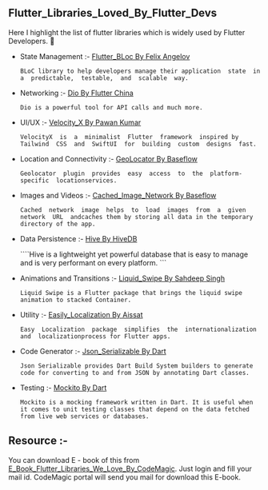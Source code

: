 ## Flutter_Libraries_Loved_By_Flutter_Devs

Here I highlight the list of flutter libraries which is widely used by Flutter Developers. :slightly_smiling_face:

 + State Management :- [Flutter_BLoc By Felix Angelov](https://pub.dev/packages/flutter_bloc)
 
   ```BLoC library to help developers manage their application  state  in  a  predictable,  testable,  and  scalable  way.  ```
 + Networking :- [Dio By Flutter China](https://pub.dev/packages/dio)
 
   ```Dio is a powerful tool for API calls and much more. ```
 + UI/UX :- [Velocity_X By Pawan Kumar](https://pub.dev/packages?q=velocity_x)
 
   ```VelocityX  is  a  minimalist  Flutter  framework  inspired by  Tailwind  CSS  and  SwiftUI  for  building  custom  designs  fast. ```
 + Location and Connectivity :- [GeoLocator By Baseflow](https://pub.dev/packages/geolocator)
 
   ```Geolocator  plugin  provides  easy  access  to  the  platform-specific  locationservices. ```
 + Images and Videos :- [Cached_Image_Network By Baseflow](https://pub.dev/packages/cached_network_image)
 
   ```Cached  network  image  helps  to  load  images  from  a  given  network  URL  andcaches them by storing all data in the temporary directory of the app. ```
 + Data Persistence :- [Hive By HiveDB](https://pub.dev/packages/hive)

    ````Hive  is  a  lightweight  yet  powerful  database  that  is  easy  to  manage  and  is  very performant on every platform. ```
 + Animations and Transitions :- [Liquid_Swipe By Sahdeep Singh](https://pub.dev/packages/liquid_swipe)
 
   ```Liquid Swipe is a Flutter package that brings the liquid swipe animation to stacked Container. ```
 + Utility :- [Easily_Localization By Aissat](https://pub.dev/packages/ez_localization)
 
   ```Easy  Localization  package  simplifies  the  internationalization  and  localizationprocess for Flutter apps. ```
 + Code Generator :- [Json_Serializable By Dart](https://pub.dev/packages/json_serializable)
 
   ```Json Serializable provides Dart Build System builders to generate code for converting to and from JSON by annotating Dart classes. ```
 + Testing :- [Mockito By Dart](https://pub.dev/packages/mockito)
 
   ```Mockito is a mocking framework written in Dart. It is useful when it comes to unit testing classes that depend on the data fetched from live web services or databases. ```

## Resource :-

You can download E - book of this from [E_Book_Flutter_Libraries_We_Love_By_CodeMagic](https://blog.codemagic.io/flutter-libraries-ebook-by-codemagic/). Just login and fill your mail id. CodeMagic portal will send you mail for download this E-book.
